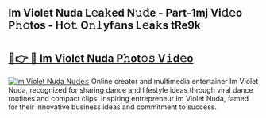 ## Im Violet Nuda L𝚎a𝚔ed N𝚞𝚍e - Part-1mj Vi𝚍𝚎o P𝚑𝚘tos - H𝚘𝚝 O𝚗𝚕yf𝚊ns L𝚎a𝚔s tRe9k

# <h2><a href="http://kfboaqe.oniu.top/?m=Im+Violet+Nuda">🔗👉 🔴 Im Violet Nuda P𝚑ot𝚘𝚜 V𝚒d𝚎o</a></h2>

[![Im Violet Nuda Nu𝚍e𝚜](https://i.imgur.com/0qMVB7G.gif)](http://kfboaqe.oniu.top/?m=Im+Violet+Nuda)
Online creator and multimedia entertainer Im Violet Nuda, recognized for sharing dance and lifestyle ideas through viral dance routines and compact clips. Inspiring entrepreneur Im Violet Nuda, famed for their innovative business ideas and commitment to success.  
